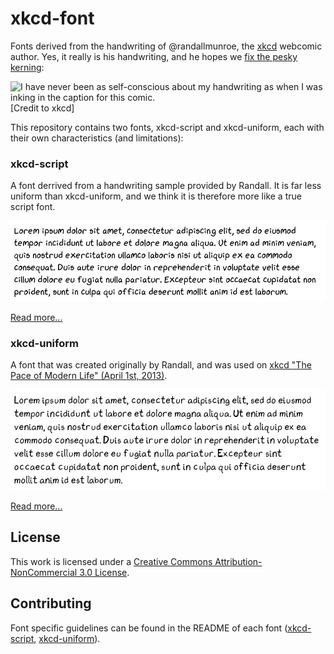 # xkcd-font

Fonts derived from the handwriting of @randallmunroe, the [xkcd](https://xkcd.com) webcomic author.
Yes, it really is his handwriting, and he hopes we [fix the pesky kerning](http://xkcd.com/1015/):

![I have never been as self-conscious about my handwriting as when I was inking in the caption for this comic.](https://imgs.xkcd.com/comics/kerning.png)
[Credit to xkcd]

This repository contains two fonts, xkcd-script and xkcd-uniform, each with their own characteristics (and limitations):

### xkcd-script

A font derrived from a handwriting sample provided by Randall.
It is far less uniform than xkcd-uniform, and we think it is therefore more like a true
script font.

![Sample of xkcd-script](xkcd-script/samples/ipsum.png)

[Read more...](xkcd-script/README.md)


### xkcd-uniform

A font that was created originally by Randall, and was used on [xkcd "The Pace of Modern Life" (April 1st, 2013)](https://xkcd.com/1227/).

![Sample of xkcd](xkcd/samples/ipsum.png)

[Read more...](xkcd-uniform/README.md)

## License

This work is licensed under a [Creative Commons Attribution-NonCommercial 3.0 License](LICENSE).

## Contributing

Font specific guidelines can be found in the README of each font ([xkcd-script](xkcd-script/README.md), [xkcd-uniform](xkcd-uniform/README.md)).
